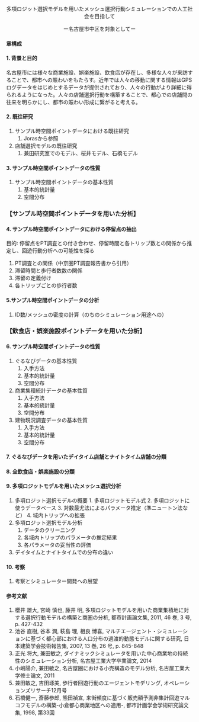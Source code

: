 <div style="text-align: center;">
多項ロジット選択モデルを用いたメッシュ選択行動シミュレーションでの人工社会を目指して

ー名古屋市中区を対象としてー
</div>

#### 章構成

#### 1. 背景と目的
名古屋市には様々な商業施設、娯楽施設、飲食店が存在し、多様な人々が来訪することで、都市への賑わいをもたらす。近年では人々の移動に関する情報はGPSログデータをはじめとするデータが提供されており、人々の行動がより詳細に得られるようになった。人々の店舗選択行動を構築することで、都心での店舗間の往来を明らかにし、都市の賑わい形成に繋がると考える。
#### 2. 既往研究
  1. サンプル時空間ポイントデータにおける既往研究
     1. Jorasから参照
  2. 店舗選択モデルの既往研究
     1. 兼田研究室でのモデル、桜井モデル、石橋モデル

#### 3. サンプル時空間ポイントデータの性質
  1. サンプル時空間ポイントデータの基本性質
     1. 基本的統計量
     2. 空間分布

### 【サンプル時空間ポイントデータを用いた分析】

#### 4. サンプル時空間ポイントデータにおける停留点の抽出
目的: 停留点をPT調査との付き合わせ、停留時間と各トリップ数との関係から推定し、回遊行動分析への可能性を探る
  1. PT調査との関係（中京圏PT調査報告書から引用）
  2. 滞留時間と歩行者数数の関係
  3. 滞留の定義付け
  4. 各トリップごとの歩行者数

#### 5.サンプル時空間ポイントデータの分析
  1. ID数/メッシュの密度の計算（のちのシミュレーション用途への）

### 【飲食店・娯楽施設ポイントデータを用いた分析】

#### 6. サンプル時空間ポイントデータの性質
  1. ぐるなびデータの基本性質
     1. 入手方法
     2. 基本的統計量
     3. 空間分布
  2. 商業集積統計データの基本性質
     1. 入手方法
     2. 基本的統計量
     3. 空間分布
  3. 建物現況調査データの基本性質
     1. 入手方法
     2. 基本的統計量
     3. 空間分布

#### 7. ぐるなびデータを用いたデイタイム店舗とナイトタイム店舗の分類

#### 8. 全飲食店・娯楽施設の分類

#### 9. 多項ロジットモデルを用いたメッシュ選択分析
  1. 多項ロジット選択モデルの概要
    1. 多項ロジットモデル式
    2. 多項ロジットに使うデータベース
    3. 対数最尤法によるパラメータ推定（準ニュートン法など）
    4. 域内トリップへの拡張
  2. 多項ロジット選択モデル分析
     1. データのクリーニング
     2. 各域内トリップのパラメータの推定結果
     3. 各パラメータの妥当性の評価
  3.  デイタイムとナイトタイムでの分布の違い

#### 10. 考察
  1. 考察とシミュレーター開発への展望


#### 参考文献
1. 櫻井 雄大, 宮崎 慎也, 藤井 明, 多項ロジットモデルを用いた商業集積地に対する選択行動モデルの構築と商圏の分析, 都市計画論文集, 2011, 46 巻, 3 号, p. 427-432
2. 池谷 直樹, 谷本 潤, 萩島 理, 相良 博喜, マルチエージェント・シミュレーションに基づく都心部における人口分布の過渡的動態モデルに関する研究, 日本建築学会技術報告集, 2007, 13 巻, 26 号, p. 845-848
3. 正光 将大, 兼田敏之, ダイナミックシミュレータを用いた中心商業地の持続性のシミュレーション分析, 名古屋工業大学卒業論文, 2014
4. 小嶋陽介, 兼田敏之, 名古屋圏における小売構造のモデル分析, 名古屋工業大学修士論文, 2011
5. 兼田敏之, 吉田琢美, 歩行者回遊行動のエージェントモデリング, オペレーションズリサーチ12月号
6. 石橋健一, 斎藤参郎, 熊田禎宣, 来街頻度に基づく販売額予測非集計回遊マルコフモデルの構築-小倉都心商業地区への適用-, 都市計画学会学術研究論文集, 1998,  第33回
